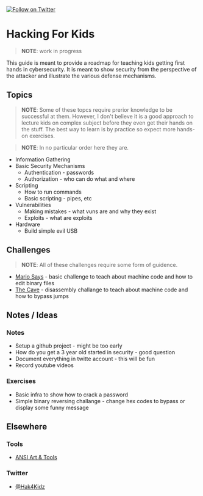 [![Follow on Twitter](https://img.shields.io/twitter/follow/pdp.svg?logo=twitter)](https://twitter.com/pdp)

# Hacking For Kids

> **NOTE**: work in progress

This guide is meant to provide a roadmap for teaching kids getting first hands in cybersecurity. It is meant to show security from the perspective of the attacker and illustrate the various defense mechanisms.

## Topics

> **NOTE**: Some of these topcs require prerior knowledge to be successful at them. However, I don't believe it is a good approach to lecture kids on complex subject before they even get their hands on the stuff. The best way to learn is by practice so expect more hands-on exercises.

> **NOTE**: In no particular order here they are.

* Information Gathering
* Basic Security Mechanisms
  - Authentication - passwords
  - Authorization - who can do what and where
* Scripting
  - How to run commands
  - Basic scripting - pipes, etc
* Vulnerabilities
  - Making mistakes - what vuns are and why they exist
  - Exploits - what are exploits
* Hardware
  - Build simple evil USB

## Challenges

> **NOTE**: All of these challenges require some form of guidence.

* [Mario Says](challenges/mario-says/README.md) - basic challenge to teach about machine code and how to edit binary files
* [The Cave](challenges/the-cave/README.md) - disassembly challange to teach about machine code and how to bypass jumps

## Notes / Ideas

### Notes
* Setup a github project - might be too early
* How do you get a 3 year old started in security - good question
* Document everything in twitte account - this will be fun
* Record youtube videos

### Exercises

* Basic infra to show how to crack a password
* Simple binary reversing challange - change hex codes to bypass or display some funny message

## Elsewhere

### Tools

* [ANSI Art & Tools](https://github.com/gauravchl/ansi-art)

### Twitter

* [@Hak4Kidz](https://twitter.com/Hak4Kidz)
